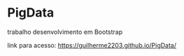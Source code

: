 # PigData

trabalho desenvolvimento em Bootstrap

link para acesso: https://guilherme2203.github.io/PigData/
